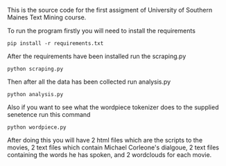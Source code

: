 This is the source code for the first assigment of University of Southern Maines Text Mining course.

To run the program firstly you will need to install the requirements
```
pip install -r requirements.txt
```
After the requirements have been installed run the scraping.py
```
python scraping.py
```

Then after all the data has been collected run analysis.py
```
python analysis.py
```
Also if you want to see what the wordpiece tokenizer does to the supplied senetence run this command
```
python wordpiece.py
```

After doing this you will have 2 html files which are the scripts to the movies, 2 text files which contain Michael Corleone's dialgoue, 2 text files containing the words he has spoken, and 2 wordclouds for each movie.
